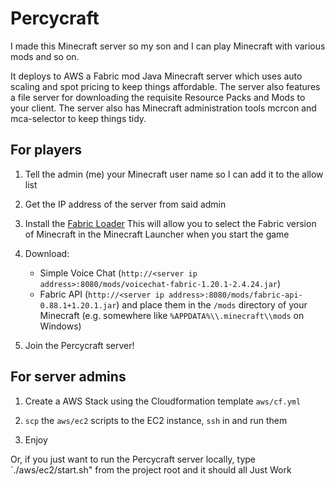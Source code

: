 Percycraft
==========

I made this Minecraft server so my son and I can play Minecraft with various mods and so on. 

It deploys to AWS a Fabric mod Java Minecraft server which uses auto scaling and spot pricing to keep things affordable. The server also features a file server for downloading the requisite Resource Packs and Mods to your client. The server also has Minecraft administration tools mcrcon and mca-selector to keep things tidy.

For players
-----------

1. Tell the admin (me) your Minecraft user name so I can add it to the allow list

2. Get the IP address of the server from said admin

3. Install the [Fabric Loader](https://fabricmc.net/use/)
This will allow you to select the Fabric version of Minecraft in the Minecraft Launcher when you start the game

4. Download:
    * Simple Voice Chat (`http://<server ip address>:8080/mods/voicechat-fabric-1.20.1-2.4.24.jar`)
    * Fabric API (`http://<server ip address>:8080/mods/fabric-api-0.88.1+1.20.1.jar`)
and place them in the `/mods` directory of your Minecraft (e.g. somewhere like `%APPDATA%\\.minecraft\\mods` on Windows)

5. Join the Percycraft server!

For server admins
-----------------

1. Create a AWS Stack using the Cloudformation template `aws/cf.yml`

2. `scp` the `aws/ec2` scripts to the EC2 instance, `ssh` in and run them

3. Enjoy

Or, if you just want to run the Percycraft server locally, type `./aws/ec2/start.sh" from the project root and it should all Just Work
